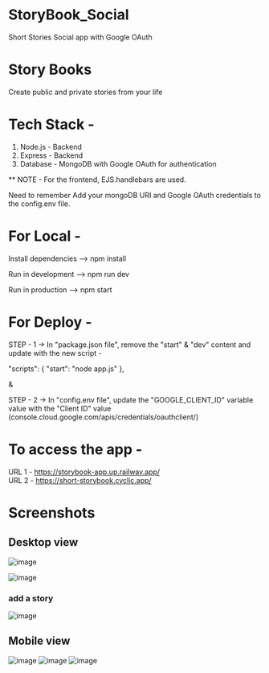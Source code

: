 # StoryBook_Social 
Short Stories Social app with Google OAuth

# Story Books 
Create public and private stories from your life

# Tech Stack - 
1) Node.js - Backend 
2) Express - Backend 
3) Database - MongoDB with Google OAuth for authentication 

** NOTE - For the frontend, EJS.handlebars are used.

Need to remember Add your mongoDB URI and Google OAuth credentials to the config.env file.

# For Local - 
Install dependencies --> npm install

Run in development --> npm run dev

Run in production --> npm start

# For Deploy - 
STEP - 1 -> In "package.json file", remove the "start" & "dev" content and update with the new script -

"scripts": { 
"start": "node app.js" 
}, 

&

STEP - 2 -> In "config.env file", update the "GOOGLE_CLIENT_ID" variable value with the "Client ID" value (console.cloud.google.com/apis/credentials/oauthclient/)

# To access the app - 
URL 1 - https://storybook-app.up.railway.app/
<br>
URL 2 - https://short-storybook.cyclic.app/

# Screenshots

<h2> Desktop view</h2>

![image](https://user-images.githubusercontent.com/52975077/201636798-93f657ad-7ce1-405a-879e-f056145021ab.png)

![image](https://user-images.githubusercontent.com/52975077/201636928-268f7a23-7a64-49c5-98a0-b5c109de5cc4.png)

<h3>add a story</h3>

![image](https://user-images.githubusercontent.com/52975077/201637142-aefb5661-a0b1-43a4-aebe-1aea86f98fc3.png)

<h2> Mobile view</h2>

![image](https://user-images.githubusercontent.com/52975077/201637703-ad8c678c-435b-4e72-b491-f859a3c07381.png) ![image](https://user-images.githubusercontent.com/52975077/201637374-3057420c-d3ae-496d-b08e-779516038418.png) ![image](https://user-images.githubusercontent.com/52975077/201637500-3e41a48d-f08a-4a83-8c38-2ad7e2d6ba7d.png)
